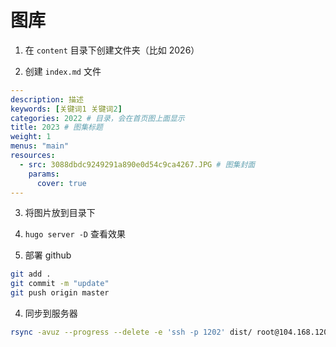 # 图库

1. 在 `content` 目录下创建文件夹（比如 2026）

2. 创建 `index.md` 文件

```yaml
---
description: 描述
keywords: [关键词1 关键词2]
categories: 2022 # 目录，会在首页图上面显示
title: 2023 # 图集标题
weight: 1 
menus: "main"
resources:
  - src: 3088dbdc9249291a890e0d54c9ca4267.JPG # 图集封面
    params:
      cover: true
---
```

3. 将图片放到目录下

4. `hugo server -D` 查看效果

5. 部署 github

```bash
git add .
git commit -m "update"
git push origin master
```

4. 同步到服务器

```bash
rsync -avuz --progress --delete -e 'ssh -p 1202' dist/ root@104.168.120.15:/opt/1panel/apps/openresty/openresty/www/sites/gallery.solejay.cn/index
```